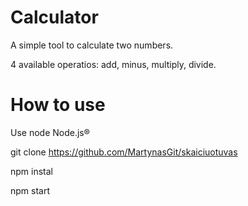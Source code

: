# Calculator

A simple tool to calculate two numbers. 

4 available operatios: add, minus, multiply, divide.

# How to use

Use node Node.js®

git clone https://github.com/MartynasGit/skaiciuotuvas

npm instal

npm start